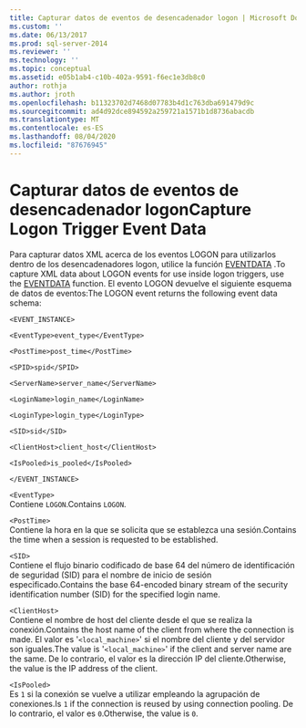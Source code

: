 ```yaml
---
title: Capturar datos de eventos de desencadenador logon | Microsoft Docs
ms.custom: ''
ms.date: 06/13/2017
ms.prod: sql-server-2014
ms.reviewer: ''
ms.technology: ''
ms.topic: conceptual
ms.assetid: e05b1ab4-c10b-402a-9591-f6ec1e3db8c0
author: rothja
ms.author: jroth
ms.openlocfilehash: b11323702d7468d07783b4d1c763dba691479d9c
ms.sourcegitcommit: ad4d92dce894592a259721a1571b1d8736abacdb
ms.translationtype: MT
ms.contentlocale: es-ES
ms.lasthandoff: 08/04/2020
ms.locfileid: "87676945"
---
```

# <a name="capture-logon-trigger-event-data"></a><span data-ttu-id="6e120-102">Capturar datos de eventos de desencadenador logon</span><span class="sxs-lookup"><span data-stu-id="6e120-102">Capture Logon Trigger Event Data</span></span>
  <span data-ttu-id="6e120-103">Para capturar datos XML acerca de los eventos LOGON para utilizarlos dentro de los desencadenadores logon, utilice la función [EVENTDATA](/sql/t-sql/functions/eventdata-transact-sql) .</span><span class="sxs-lookup"><span data-stu-id="6e120-103">To capture XML data about LOGON events for use inside logon triggers, use the [EVENTDATA](/sql/t-sql/functions/eventdata-transact-sql) function.</span></span> <span data-ttu-id="6e120-104">El evento LOGON devuelve el siguiente esquema de datos de eventos:</span><span class="sxs-lookup"><span data-stu-id="6e120-104">The LOGON event returns the following event data schema:</span></span>  
  
 `<EVENT_INSTANCE>`  
  
 `<EventType>event_type</EventType>`  
  
 `<PostTime>post_time</PostTime>`  
  
 `<SPID>spid</SPID>`  
  
 `<ServerName>server_name</ServerName>`  
  
 `<LoginName>login_name</LoginName>`  
  
 `<LoginType>login_type</LoginType>`  
  
 `<SID>sid</SID>`  
  
 `<ClientHost>client_host</ClientHost>`  
  
 `<IsPooled>is_pooled</IsPooled>`  
  
 `</EVENT_INSTANCE>`  
  
 `<EventType>`  
 <span data-ttu-id="6e120-105">Contiene `LOGON`.</span><span class="sxs-lookup"><span data-stu-id="6e120-105">Contains `LOGON`.</span></span>  
  
 `<PostTime>`  
 <span data-ttu-id="6e120-106">Contiene la hora en la que se solicita que se establezca una sesión.</span><span class="sxs-lookup"><span data-stu-id="6e120-106">Contains the time when a session is requested to be established.</span></span>  
  
 `<SID>`  
 <span data-ttu-id="6e120-107">Contiene el flujo binario codificado de base 64 del número de identificación de seguridad (SID) para el nombre de inicio de sesión especificado.</span><span class="sxs-lookup"><span data-stu-id="6e120-107">Contains the base 64-encoded binary stream of the security identification number (SID) for the specified login name.</span></span>  
  
 `<ClientHost>`  
 <span data-ttu-id="6e120-108">Contiene el nombre de host del cliente desde el que se realiza la conexión.</span><span class="sxs-lookup"><span data-stu-id="6e120-108">Contains the host name of the client from where the connection is made.</span></span> <span data-ttu-id="6e120-109">El valor es '`<local_machine>`' si el nombre del cliente y del servidor son iguales.</span><span class="sxs-lookup"><span data-stu-id="6e120-109">The value is '`<local_machine>`' if the client and server name are the same.</span></span> <span data-ttu-id="6e120-110">De lo contrario, el valor es la dirección IP del cliente.</span><span class="sxs-lookup"><span data-stu-id="6e120-110">Otherwise, the value is the IP address of the client.</span></span>  
  
 `<IsPooled>`  
 <span data-ttu-id="6e120-111">Es `1` si la conexión se vuelve a utilizar empleando la agrupación de conexiones.</span><span class="sxs-lookup"><span data-stu-id="6e120-111">Is `1` if the connection is reused by using connection pooling.</span></span> <span data-ttu-id="6e120-112">De lo contrario, el valor es `0`.</span><span class="sxs-lookup"><span data-stu-id="6e120-112">Otherwise, the value is `0`.</span></span>  
  
  
